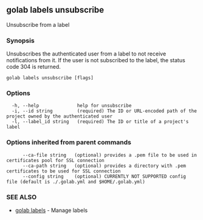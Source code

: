 ## golab labels unsubscribe

Unsubscribe from a label

### Synopsis


Unsubscribes the authenticated user from a label to not receive notifications from it. If the user is not subscribed to the label, the status code 304 is returned.

```
golab labels unsubscribe [flags]
```

### Options

```
  -h, --help              help for unsubscribe
  -i, --id string         (required) The ID or URL-encoded path of the project owned by the authenticated user
  -l, --label_id string   (required) The ID or title of a project's label
```

### Options inherited from parent commands

```
      --ca-file string   (optional) provides a .pem file to be used in certificates pool for SSL connection
      --ca-path string   (optional) provides a directory with .pem certificates to be used for SSL connection
      --config string    (optional) CURRENTLY NOT SUPPORTED config file (default is ./.golab.yml and $HOME/.golab.yml)
```

### SEE ALSO
* [golab labels](golab_labels.md)	 - Manage labels

